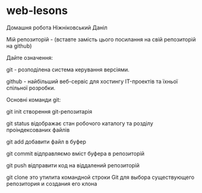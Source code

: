 # web-lesons
Домашня робота
Ніжніковський Даніл 

Мій репозиторій - (вставте замість цього посилання на свій репозиторій на github)

Дайте означення:

git - розподілена система керування версіями.

github - найбільший веб-сервіс для хостингу IT-проектів та їхньої спільної розробки.

Основні команди git:

git init
створення git-репозитарія

git status
	відображає стан робочого каталогу та розділу проіндексованих файлів

git add
	добавити файл в буфер

git commit
	відправляємо вміст буфера в репозиторій

git push
	відправити код на віддалений репозиторій

git clone
это утилита командной строки Git для выбора существующего репозитория и создания его клона
